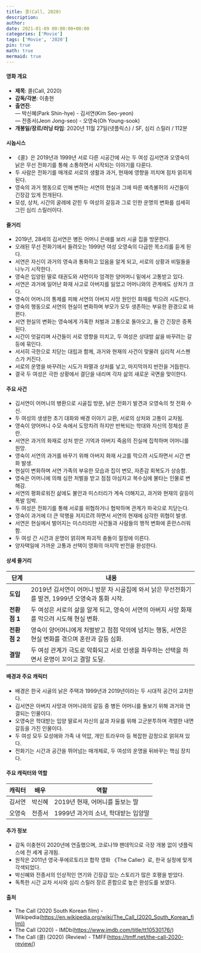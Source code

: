 ```yaml
---
title: 콜(Call, 2020)
description: 
author: 
date: 2021-01-09 00:00:00+00:00
categories: ['Movie']
tags: ['Movie', '2020']
pin: true
math: true
mermaid: true
---
```

#### 영화 개요

- **제목**: 콜(Call, 2020)  
- **감독/각본**: 이충현  
- **출연진**:  
  — 박신혜(Park Shin-hye) - 김서연(Kim Seo-yeon)  
  — 전종서(Jeon Jong-seo) - 오영숙(Oh Young-sook)  
- **개봉일/장르/러닝 타임**: 2020년 11월 27일(넷플릭스) / SF, 심리 스릴러 / 112분  

#### 시놉시스

- 《콜》은 2019년과 1999년 서로 다른 시공간에 사는 두 여성 김서연과 오영숙이 낡은 무선 전화기를 통해 소통하면서 시작되는 이야기를 다룬다.  
- 두 사람은 전화기를 매개로 서로의 생활과 과거, 현재에 영향을 끼치며 점차 얽히게 된다.  
- 영숙의 과거 행동으로 인해 변하는 서연의 현실과 그에 따른 예측불허의 사건들이 긴장감 있게 전개된다.  
- 모성, 상처, 시간의 굴레에 갇힌 두 여성의 갈등과 그로 인한 운명의 변화를 섬세히 그린 심리 스릴러이다.  

#### 줄거리

- 2019년, 28세의 김서연은 병든 어머니 은애를 보러 시골 집을 방문한다.  
- 오래된 무선 전화기에서 들려오는 1999년 여성 오영숙의 다급한 목소리를 듣게 된다.  
- 서연은 자신이 과거의 영숙과 통화하고 있음을 알게 되고, 서로의 상황과 비밀들을 나누기 시작한다.  
- 영숙은 입양된 딸로 태권도와 샤먼이자 엄격한 양어머니 밑에서 고통받고 있다.  
- 서연은 과거에 일어난 화재 사고로 아버지를 잃었고 어머니와의 관계에도 상처가 크다.  
- 영숙이 어머니의 통제를 피해 서연의 아버지 사망 원인인 화재를 막으려 시도한다.  
- 영숙의 행동으로 서연의 현실이 변화하며 부모가 모두 생존하는 부유한 환경으로 바뀐다.  
- 서연 현실의 변화는 영숙에게 가혹한 처벌과 고통으로 돌아오고, 둘 간 긴장은 증폭된다.  
- 시간이 엇갈리며 사건들이 서로 영향을 미치고, 두 여성은 상대방 삶을 바꾸려는 갈등에 묶인다.  
- 서서히 극한으로 치닫는 대립과 함께, 과거와 현재의 사건이 맞물려 심리적 서스펜스가 커진다.  
- 서로의 운명을 바꾸려는 시도가 파멸과 상처를 낳고, 마지막까지 반전을 거듭한다.  
- 결국 두 여성은 극한 상황에서 결단을 내리며 각자 삶의 새로운 국면을 맞이한다.  

#### 주요 사건

- 김서연이 어머니의 병환으로 시골집 방문, 낡은 전화기 발견과 오영숙의 첫 전화 수신.  
- 두 여성의 생생한 초기 대화와 배경 이야기 교환, 서로의 상처와 고통이 교차됨.  
- 영숙이 양어머니 수모 속에서 도망치려 하지만 반복되는 학대와 자신의 정체성 혼란.  
- 서연은 과거의 화재로 상처 받은 기억과 아버지 죽음의 진실에 집착하며 어머니를 원망.  
- 영숙이 서연의 과거를 바꾸기 위해 아버지 화재 사고를 막으려 시도하면서 시간 변화 발생.  
- 현실이 변화하며 서연 가족의 부유한 모습과 집이 변모, 자존감 회복도가 상승함.  
- 영숙은 어머니에 의해 심한 처벌을 받고 점점 야심차고 복수심에 불타는 인물로 변해감.  
- 서연의 평화로워진 삶에도 불안과 미스터리가 계속 더해지고, 과거와 현재의 갈등이 폭발 임박.  
- 두 여성은 전화기를 통해 서로를 위협하거나 협박하며 관계가 파국으로 치닫는다.  
- 영숙이 과거에 더 큰 악행을 저지르려 하면서 서연의 현재에 심각한 위협이 발생.  
- 서연은 현실에서 벌어지는 미스터리한 사건들과 사람들의 행적 변화에 혼란스러워함.  
- 두 여성 간 시간과 운명이 얽히며 파괴적 충돌이 절정에 이른다.  
- 양자택일에 가까운 고통과 선택이 영화의 마지막 반전을 완성한다.  

#### 상세 줄거리

| **단계**   | **내용**                                                                                     |
|------------|----------------------------------------------------------------------------------------------|
| **도입**   | 2019년 김서연이 어머니 방문 차 시골집에 와서 낡은 무선전화기를 발견, 1999년 오영숙과 통화 시작. |
| **전환점 1** | 두 여성은 서로의 삶을 알게 되고, 영숙이 서연의 아버지 사망 화재를 막으려 시도해 현실 변화.    |
| **전환점 2** | 영숙이 양어머니에게 처벌받고 점점 악의에 넘치는 행동, 서연은 현실 변화를 겪으며 혼란과 갈등 심화. |
| **결말**   | 두 여성 관계가 극도로 악화되고 서로 인생을 좌우하는 선택을 하면서 운명이 꼬이고 결말 도달.    |

#### 배경과 주요 캐릭터

- 배경은 한국 시골의 낡은 주택과 1999년과 2019년이라는 두 시대적 공간이 교차한다.  
- 김서연은 아버지 사망과 어머니와의 갈등 중 병든 어머니를 돌보기 위해 과거와 연결되는 인물이다.  
- 오영숙은 학대받는 입양 딸로서 자신의 삶과 자유를 위해 고군분투하며 격렬한 내면 갈등을 가진 인물이다.  
- 두 여성 모두 모성애와 가족 내 억압, 개인 트라우마 등 복잡한 감정으로 얽혀져 있다.  
- 전화기는 시간과 공간을 뛰어넘는 매개체로, 두 여성의 운명을 뒤바꾸는 핵심 장치다.  

#### 주요 캐릭터와 역할

| **캐릭터**  | **배우**        | **역할**                             |
|-------------|-----------------|------------------------------------|
| 김서연      | 박신혜          | 2019년 현재, 어머니를 돌보는 딸    |
| 오영숙      | 전종서          | 1999년 과거의 소녀, 학대받는 입양딸 |

#### 추가 정보

- 감독 이충현이 2020년에 연출했으며, 코로나19 팬데믹으로 극장 개봉 없이 넷플릭스에 전 세계 공개됨.  
- 원작은 2011년 영국·푸에르토리코 합작 영화 《The Caller》로, 한국 실정에 맞게 각색되었다.  
- 박신혜와 전종서의 인상적인 연기와 긴장감 있는 스토리가 많은 호평을 받았다.  
- 독특한 시간 교차 서사와 심리 스릴러 장르 혼합으로 높은 완성도를 보였다.  

#### 출처

- The Call (2020 South Korean film) - Wikipedia(https://en.wikipedia.org/wiki/The_Call_(2020_South_Korean_film))  
- The Call (2020) - IMDb(https://www.imdb.com/title/tt10530176/)  
- The Call (콜) (2020) (Review) - TMFF(https://tmff.net/the-call-2020-review/)
